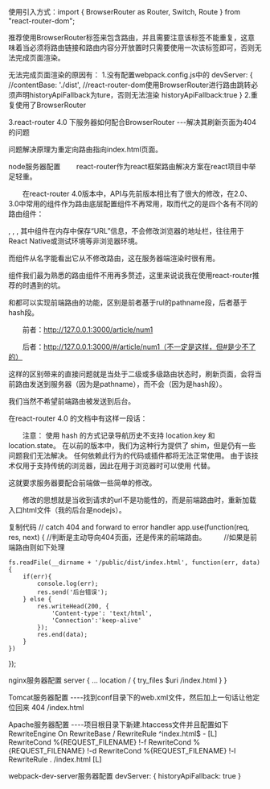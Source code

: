 使用引入方式：import { BrowserRouter as Router, Switch, Route } from "react-router-dom";

推荐使用BrowserRouter标签来包含路由，并且需要注意该标签不能重复，这意味着当必须将路由链接和路由内容分开放置时只需要使用一次该标签即可，否则无法完成页面渲染。

无法完成页面渲染的原因有：
1.没有配置webpack.config.js中的
devServer: {
        //contentBase: './dist',
        //react-router-dom使用BrowserRouter进行路由跳转必须声明historyApiFallback为ture，否则无法渲染
        historyApiFallback:true
}
2.重复使用了BrowserRouter




3.react-router 4.0 下服务器如何配合BrowserRouter  ---解决其刷新页面为404的问题

问题解决原理为重定向路由指向index.html页面。



node服务器配置
　　react-router作为react框架路由解决方案在react项目中举足轻重。

　　在react-router 4.0版本中，API与先前版本相比有了很大的修改，在2.0、3.0中常用的<Router>组件作为路由底层配置组件不再常用，取而代之的是四个各有不同的路由组件：

<BrowserRouter>, <HashRouter>, <MemoryRouter>, <StaticRouter>
其中<MemoryRouter>组件在内存中保存“URL”信息，不会修改浏览器的地址栏，往往用于React Native或测试环境等非浏览器环境。

而<StaticRouter>组件从名字能看出它从不修改路由，这在服务器端渲染时很有用。

<HashRouter>组件我们最为熟悉的路由组件不用再多赘述，这里来说说我在使用react-router推荐的<BrowserRouter>时遇到的坑。

<BrowserRouter>
<BrowserRouter>和<HashRouter>都可以实现前端路由的功能，区别是前者基于rul的pathname段，后者基于hash段。

　　前者：http://127.0.0.1:3000/article/num1

　　后者：http://127.0.0.1:3000/#/article/num1（不一定是这样，但#是少不了的）

这样的区别带来的直接问题就是当处于二级或多级路由状态时，刷新页面，<BrowserRouter>会将当前路由发送到服务器（因为是pathname），而<HashRouter>不会（因为是hash段）。

我们当然不希望前端路由被发送到后台。

在react-router 4.0 的文档中有这样一段话：

　　注意： 使用 hash 的方式记录导航历史不支持 location.key 和 location.state。 在以前的版本中，我们为这种行为提供了 shim，但是仍有一些问题我们无法解决。 任何依赖此行为的代码或插件都将无法正常使用。 由于该技术仅用于支持传统的浏览器，因此在用于浏览器时可以使用 <BrowserHistory> 代替。

这就要求服务器要配合前端做一些简单的修改。

　　修改的思想就是当收到请求的url不是功能性的，而是前端路由时，重新加载入口html文件（我的后台是nodejs）。

 

复制代码
// catch 404 and forward to error handler
app.use(function(req, res, next) {
    //判断是主动导向404页面，还是传来的前端路由。
　　 //如果是前端路由则如下处理

    fs.readFile(__dirname + '/public/dist/index.html', function(err, data){
        if(err){
            console.log(err);
            res.send('后台错误');
        } else {
            res.writeHead(200, {
                'Content-type': 'text/html',
                'Connection':'keep-alive'
            });
            res.end(data);
        }
    })
});

nginx服务器配置
server {
 ...
 location / {
  try_files $uri /index.html
 }
}

Tomcat服务器配置   ----找到conf目录下的web.xml文件，然后加上一句话让他定位回来
<error-page>
  <error-code>404</error-code>
  <location>/index.html</location>
</error-page>

Apache服务器配置   ----项目根目录下新建.htaccess文件并且配置如下
<IfModule mod_rewrite.c>
 RewriteEngine On
 RewriteBase /
 RewriteRule ^index\.html$ - [L]
 RewriteCond %{REQUEST_FILENAME} !-f
 RewriteCond %{REQUEST_FILENAME} !-d
 RewriteCond %{REQUEST_FILENAME} !-l
 RewriteRule . /index.html [L]
</IfModule>


webpack-dev-server服务器配置
devServer: {
 historyApiFallback: true
}

